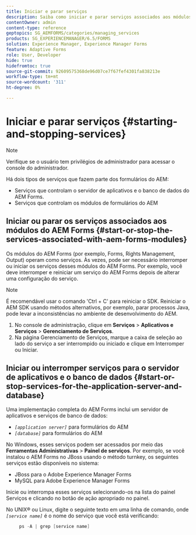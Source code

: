 ```yaml
---
title: Iniciar e parar serviços
description: Saiba como iniciar e parar serviços associados aos módulos do AEM Forms e ao servidor de aplicativos e banco de dados.
contentOwner: admin
content-type: reference
geptopics: SG_AEMFORMS/categories/managing_services
products: SG_EXPERIENCEMANAGER/6.5/FORMS
solution: Experience Manager, Experience Manager Forms
feature: Adaptive Forms
role: User, Developer
hide: true
hidefromtoc: true
source-git-commit: 92609575368de96d07ce7f67fef4301fa838213e
workflow-type: tm+mt
source-wordcount: '311'
ht-degree: 0%

---
```


# Iniciar e parar serviços {#starting-and-stopping-services}

>[!NOTE]
> 
> Verifique se o usuário tem privilégios de administrador para acessar o console do administrador.

Há dois tipos de serviços que fazem parte dos formulários do AEM:

* Serviços que controlam o servidor de aplicativos e o banco de dados do AEM Forms.
* Serviços que controlam os módulos de formulários do AEM

## Iniciar ou parar os serviços associados aos módulos do AEM Forms {#start-or-stop-the-services-associated-with-aem-forms-modules}

Os módulos do AEM Forms (por exemplo, Forms, Rights Management, Output) operam como serviços. Às vezes, pode ser necessário interromper ou iniciar os serviços desses módulos do AEM Forms. Por exemplo, você deve interromper e reiniciar um serviço do AEM Forms depois de alterar uma configuração do serviço.

>[!NOTE]
>
> É recomendável usar o comando &#39;Ctrl + C&#39; para reiniciar o SDK. Reiniciar o AEM SDK usando métodos alternativos, por exemplo, parar processos Java, pode levar a inconsistências no ambiente de desenvolvimento do AEM.

1. No console de administração, clique em **Serviços** > **Aplicativos e Serviços** > **Gerenciamento de Serviços**.
1. Na página Gerenciamento de Serviços, marque a caixa de seleção ao lado do serviço a ser interrompido ou iniciado e clique em Interromper ou Iniciar.

## Iniciar ou interromper serviços para o servidor de aplicativos e o banco de dados {#start-or-stop-services-for-the-application-server-and-database}

Uma implementação completa do AEM Forms inclui um servidor de aplicativos e serviços de banco de dados:

* *`[application server]`* para formulários do AEM
* *`[database]`* para formulários do AEM

No Windows, esses serviços podem ser acessados por meio das **Ferramentas Administrativas** > **Painel de serviços**. Por exemplo, se você instalou o AEM Forms no JBoss usando o método turnkey, os seguintes serviços estão disponíveis no sistema:

* JBoss para o Adobe Experience Manager Forms
* MySQL para Adobe Experience Manager Forms

Inicie ou interrompa esses serviços selecionando-os na lista do painel Serviços e clicando no botão de ação apropriado no painel.

No UNIX® ou Linux, digite o seguinte texto em uma linha de comando, onde *`[service name]`* é o nome do serviço que você está verificando:

```java
     ps -A | grep [service name]
```
